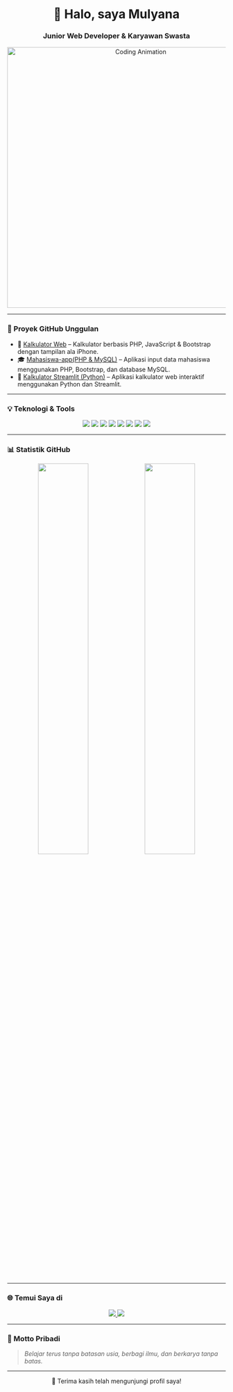 <h1 align="center">👋 Halo, saya Mulyana</h1>
<h3 align="center">Junior Web Developer & Karyawan Swasta</h3>

<p align="center">
  <img src="https://media.giphy.com/media/qgQUggAC3Pfv687qPC/giphy.gif" width="600" alt="Coding Animation">
</p>

---

### 🚀 Proyek GitHub Unggulan

- 🔢 [Kalkulator Web](https://github.com/Mulyana96/kalkulator-web) – Kalkulator berbasis PHP, JavaScript & Bootstrap dengan tampilan ala iPhone.
- 🎓 [Mahasiswa-app(PHP & MySQL)](https://github.com/Mulyana96/CRUD_App_Mahasiswa) – Aplikasi input data mahasiswa menggunakan PHP, Bootstrap, dan database MySQL.
- 🧮 [Kalkulator Streamlit (Python)](https://github.com/Mulyana96/Kalkulator_Streamlit) – Aplikasi kalkulator web interaktif menggunakan Python dan Streamlit.

---

### 💡 Teknologi & Tools

<p align="center">
  <img src="https://img.shields.io/badge/PHP-777BB4?style=flat&logo=php&logoColor=white" />
  <img src="https://img.shields.io/badge/JavaScript-F7DF1E?style=flat&logo=javascript&logoColor=black" />
  <img src="https://img.shields.io/badge/Bootstrap-563D7C?style=flat&logo=bootstrap&logoColor=white" />
  <img src="https://img.shields.io/badge/MySQL-4479A1?style=flat&logo=mysql&logoColor=white" />
  <img src="https://img.shields.io/badge/Python-3776AB?style=flat&logo=python&logoColor=white" />
  <img src="https://img.shields.io/badge/Streamlit-FF4B4B?style=flat&logo=streamlit&logoColor=white" />
  <img src="https://img.shields.io/badge/HTML5-E34F26?style=flat&logo=html5&logoColor=white" />
  <img src="https://img.shields.io/badge/CSS3-1572B6?style=flat&logo=css3&logoColor=white" />
</p>

---

### 📊 Statistik GitHub

<p align="center">
  <img src="https://github-readme-stats.vercel.app/api?username=Mulyana96&show_icons=true&theme=tokyonight&hide_title=true&hide_rank=false" width="48%" />
  <img src="https://github-readme-stats.vercel.app/api/top-langs/?username=Mulyana96&layout=compact&theme=tokyonight" width="48%" />
</p>

---

### 🌐 Temui Saya di

<p align="center">
  <a href="https://www.youtube.com/@gameteknospot" target="_blank">
    <img src="https://img.shields.io/badge/Youtube-FF0000?style=flat&logo=youtube&logoColor=white" />
  </a>
  <a href="https://www.linkedin.com/in/mul-yana-597767251/" target="_blank">
    <img src="https://img.shields.io/badge/LinkedIn-0A66C2?style=flat&logo=linkedin&logoColor=white" />
  </a>
</p>

---

### 🧠 Motto Pribadi

> _Belajar terus tanpa batasan usia, berbagi ilmu, dan berkarya tanpa batas._

---

<p align="center">🙏 Terima kasih telah mengunjungi profil saya!</p>
